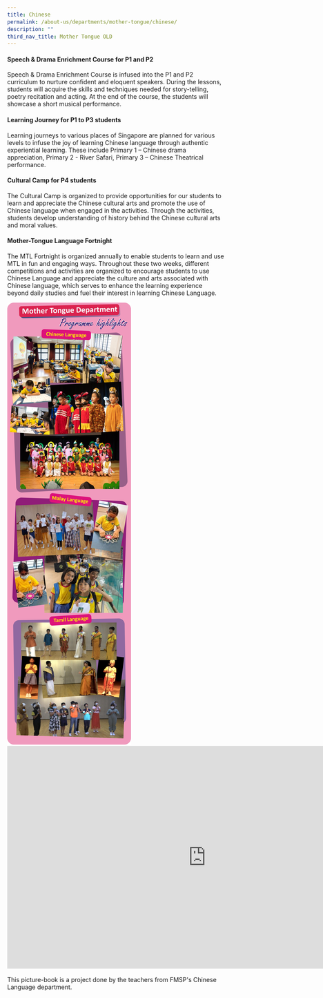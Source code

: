 ```yaml
---
title: Chinese
permalink: /about-us/departments/mother-tongue/chinese/
description: ""
third_nav_title: Mother Tongue OLD
---
```


<h4><strong>Speech &amp; Drama Enrichment Course for P1 and P2</strong></h4>
<p>Speech &amp; Drama Enrichment Course is infused into the P1 and P2 curriculum to nurture confident and eloquent speakers. During the lessons, students will acquire the skills and techniques needed for story-telling, poetry recitation and acting. At the end of the course, the students will showcase a short musical performance.</p>
<h4><strong>Learning Journey for P1 to P3 students</strong></h4>
<p>Learning journeys to various places of Singapore are planned for various levels to infuse the joy of learning Chinese language through authentic experiential learning. These include Primary 1 &ndash; Chinese drama appreciation, Primary 2 - River Safari, Primary 3 &ndash; Chinese Theatrical performance.</p>
<h4><strong>Cultural Camp for P4 students</strong></h4>
<p>The Cultural Camp is organized to provide opportunities for our students to learn and appreciate the Chinese cultural arts and promote the use of Chinese language when engaged in the activities. Through the activities, students develop understanding of history behind the Chinese cultural arts and moral values.&nbsp;</p>
<h4><strong>Mother-Tongue Language Fortnight</strong></h4>
<p>The MTL Fortnight is organized annually to enable students to learn and use MTL in fun and engaging ways. Throughout these two weeks, different competitions and activities are organized to encourage students to use Chinese Language and appreciate the culture and arts associated with Chinese language, which serves to enhance the learning experience beyond daily studies and fuel their interest in learning Chinese Language.</p>
<img src="/images/mtl.jpg">
<iframe width="920" height="516" src="https://www.youtube.com/embed/YvmLcRC8nDY" title="Lead with character, serve with a heart" frameborder="0" allow="accelerometer; autoplay; clipboard-write; encrypted-media; gyroscope; picture-in-picture; web-share" allowfullscreen></iframe>
<p>This picture-book is a project done by the teachers from FMSP's Chinese Language department.</p>